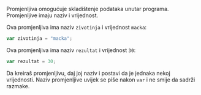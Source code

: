 Promjenljiva omogućuje skladištenje podataka unutar programa. Promjenljive imaju naziv i vrijednost.

Ova promjenljiva ima naziv `zivotinja` i vrijednost `macka`:

```javascript
var zivotinja = "macka";
```

Ova promjenljiva ima naziv `rezultat` i vrijednost `30`:

```javascript
var rezultat = 30;
```

Da kreiraš promjenljivu, daj joj naziv i postavi da je jednaka nekoj vrijednosti. Naziv promjenljive uvijek se piše nakon `var` i ne smije da sadrži razmake.